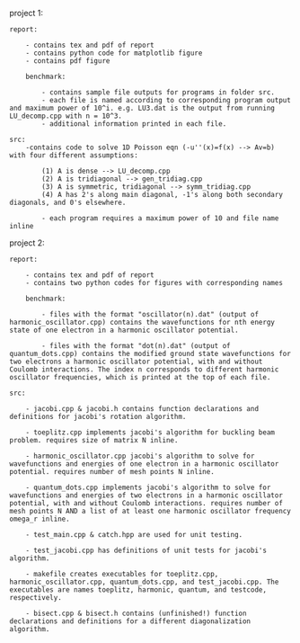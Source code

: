 project 1:

	report:

		- contains tex and pdf of report
		- contains python code for matplotlib figure
		- contains pdf figure 

		benchmark:

			- contains sample file outputs for programs in folder src.
			- each file is named according to corresponding program output and maximum power of 10^i. e.g. LU3.dat is the output from running LU_decomp.cpp with n = 10^3.
			- additional information printed in each file. 

	src:
		-contains code to solve 1D Poisson eqn (-u''(x)=f(x) --> Av=b) with four different assumptions:

			(1) A is dense --> LU_decomp.cpp
			(2) A is tridiagonal --> gen_tridiag.cpp
			(3) A is symmetric, tridiagonal --> symm_tridiag.cpp
			(4) A has 2's along main diagonal, -1's along both secondary diagonals, and 0's elsewhere.

			- each program requires a maximum power of 10 and file name inline

project 2:

	report:

		- contains tex and pdf of report
		- contains two python codes for figures with corresponding names

		benchmark:

			- files with the format "oscillator(n).dat" (output of harmonic_oscillator.cpp) contains the wavefunctions for nth energy state of one electron in a harmonic oscillator potential.

			- files with the format "dot(n).dat" (output of quantum_dots.cpp) contains the modified ground state wavefunctions for two electrons a harmonic oscillator potential, with and without Coulomb interactions. The index n corresponds to different harmonic oscillator frequencies, which is printed at the top of each file.

	src:

		- jacobi.cpp & jacobi.h contains function declarations and definitions for jacobi's rotation algorithm.

		- toeplitz.cpp implements jacobi's algorithm for buckling beam problem. requires size of matrix N inline.

		- harmonic_oscillator.cpp jacobi's algorithm to solve for wavefunctions and energies of one electron in a harmonic oscillator potential. requires number of mesh points N inline.

		- quantum_dots.cpp implements jacobi's algorithm to solve for wavefunctions and energies of two electrons in a harmonic oscillator potential, with and without Coulomb interactions. requires number of mesh points N AND a list of at least one harmonic oscillator frequency omega_r inline.

		- test_main.cpp & catch.hpp are used for unit testing.

		- test_jacobi.cpp has definitions of unit tests for jacobi's algorithm. 

		- makefile creates executables for toeplitz.cpp, harmonic_oscillator.cpp, quantum_dots.cpp, and test_jacobi.cpp. The executables are names toeplitz, harmonic, quantum, and testcode, respectively. 

		- bisect.cpp & bisect.h contains (unfinished!) function declarations and definitions for a different diagonalization algorithm. 